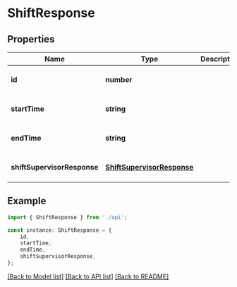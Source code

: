 # ShiftResponse


## Properties

Name | Type | Description | Notes
------------ | ------------- | ------------- | -------------
**id** | **number** |  | [optional] [default to undefined]
**startTime** | **string** |  | [optional] [default to undefined]
**endTime** | **string** |  | [optional] [default to undefined]
**shiftSupervisorResponse** | [**ShiftSupervisorResponse**](ShiftSupervisorResponse.md) |  | [optional] [default to undefined]

## Example

```typescript
import { ShiftResponse } from './api';

const instance: ShiftResponse = {
    id,
    startTime,
    endTime,
    shiftSupervisorResponse,
};
```

[[Back to Model list]](../README.md#documentation-for-models) [[Back to API list]](../README.md#documentation-for-api-endpoints) [[Back to README]](../README.md)
